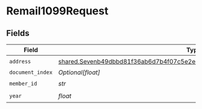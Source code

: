 # Remail1099Request


## Fields

| Field                                                                                                                                                                      | Type                                                                                                                                                                       | Required                                                                                                                                                                   | Description                                                                                                                                                                |
| -------------------------------------------------------------------------------------------------------------------------------------------------------------------------- | -------------------------------------------------------------------------------------------------------------------------------------------------------------------------- | -------------------------------------------------------------------------------------------------------------------------------------------------------------------------- | -------------------------------------------------------------------------------------------------------------------------------------------------------------------------- |
| `address`                                                                                                                                                                  | [shared.Sevenb49dbbd81f36ab6d7b4f07c5e2e53f40e36eb7b83d1488f379e993b830eec56](../../models/shared/sevenb49dbbd81f36ab6d7b4f07c5e2e53f40e36eb7b83d1488f379e993b830eec56.md) | :heavy_check_mark:                                                                                                                                                         | N/A                                                                                                                                                                        |
| `document_index`                                                                                                                                                           | *Optional[float]*                                                                                                                                                          | :heavy_minus_sign:                                                                                                                                                         | N/A                                                                                                                                                                        |
| `member_id`                                                                                                                                                                | *str*                                                                                                                                                                      | :heavy_check_mark:                                                                                                                                                         | N/A                                                                                                                                                                        |
| `year`                                                                                                                                                                     | *float*                                                                                                                                                                    | :heavy_check_mark:                                                                                                                                                         | N/A                                                                                                                                                                        |